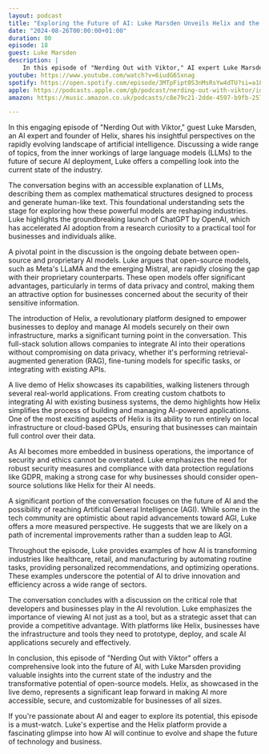```yaml
---
layout: podcast
title: "Exploring the Future of AI: Luke Marsden Unveils Helix and the Open Source Revolution"
date: "2024-08-26T00:00:00+01:00"
duration: 80
episode: 18
guest: Luke Marsden
description: |
    In this episode of "Nerding Out with Viktor," AI expert Luke Marsden unveils the Helix platform and discusses the transformative power of open-source AI models, offering insights into the future of secure, local AI deployment for businesses.
youtube: https://www.youtube.com/watch?v=6iudG6Sxnag
spotify: https://open.spotify.com/episode/3MTpFipt0S3nMsRsYw4dTU?si=a185bd4020564ddd
apple: https://podcasts.apple.com/gb/podcast/nerding-out-with-viktor/id1722663295?i=1000666580410
amazon: https://music.amazon.co.uk/podcasts/c8e79c21-2dde-4597-b9fb-257ecbc2bf29/episodes/f3be6433-a4a9-47d5-9f06-5e19d038aac7/nerding-out-with-viktor-exploring-the-future-of-ai-luke-marsden-unveils-helix-and-the-open-source-revolution

---
```


In this engaging episode of "Nerding Out with Viktor," guest Luke Marsden, an AI expert and founder of Helix, shares his insightful perspectives on the rapidly evolving landscape of artificial intelligence. Discussing a wide range of topics, from the inner workings of large language models (LLMs) to the future of secure AI deployment, Luke offers a compelling look into the current state of the industry.

The conversation begins with an accessible explanation of LLMs, describing them as complex mathematical structures designed to process and generate human-like text. This foundational understanding sets the stage for exploring how these powerful models are reshaping industries. Luke highlights the groundbreaking launch of ChatGPT by OpenAI, which has accelerated AI adoption from a research curiosity to a practical tool for businesses and individuals alike.

A pivotal point in the discussion is the ongoing debate between open-source and proprietary AI models. Luke argues that open-source models, such as Meta's LLaMA and the emerging Mistral, are rapidly closing the gap with their proprietary counterparts. These open models offer significant advantages, particularly in terms of data privacy and control, making them an attractive option for businesses concerned about the security of their sensitive information.

The introduction of Helix, a revolutionary platform designed to empower businesses to deploy and manage AI models securely on their own infrastructure, marks a significant turning point in the conversation. This full-stack solution allows companies to integrate AI into their operations without compromising on data privacy, whether it's performing retrieval-augmented generation (RAG), fine-tuning models for specific tasks, or integrating with existing APIs.

A live demo of Helix showcases its capabilities, walking listeners through several real-world applications. From creating custom chatbots to integrating AI with existing business systems, the demo highlights how Helix simplifies the process of building and managing AI-powered applications. One of the most exciting aspects of Helix is its ability to run entirely on local infrastructure or cloud-based GPUs, ensuring that businesses can maintain full control over their data.

As AI becomes more embedded in business operations, the importance of security and ethics cannot be overstated. Luke emphasizes the need for robust security measures and compliance with data protection regulations like GDPR, making a strong case for why businesses should consider open-source solutions like Helix for their AI needs.

A significant portion of the conversation focuses on the future of AI and the possibility of reaching Artificial General Intelligence (AGI). While some in the tech community are optimistic about rapid advancements toward AGI, Luke offers a more measured perspective. He suggests that we are likely on a path of incremental improvements rather than a sudden leap to AGI.

Throughout the episode, Luke provides examples of how AI is transforming industries like healthcare, retail, and manufacturing by automating routine tasks, providing personalized recommendations, and optimizing operations. These examples underscore the potential of AI to drive innovation and efficiency across a wide range of sectors.

The conversation concludes with a discussion on the critical role that developers and businesses play in the AI revolution. Luke emphasizes the importance of viewing AI not just as a tool, but as a strategic asset that can provide a competitive advantage. With platforms like Helix, businesses have the infrastructure and tools they need to prototype, deploy, and scale AI applications securely and effectively.

In conclusion, this episode of "Nerding Out with Viktor" offers a comprehensive look into the future of AI, with Luke Marsden providing valuable insights into the current state of the industry and the transformative potential of open-source models. Helix, as showcased in the live demo, represents a significant leap forward in making AI more accessible, secure, and customizable for businesses of all sizes.

If you're passionate about AI and eager to explore its potential, this episode is a must-watch. Luke's expertise and the Helix platform provide a fascinating glimpse into how AI will continue to evolve and shape the future of technology and business.